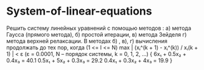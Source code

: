 # System-of-linear-equations

Решить систему линейных уравнений с помощью методов : а) метода Гаусса (прямого метода), б) простой итерации, в) метода Зейделя г) метода верхней релаксации.
В методах б) , в), г) вычисления продолжать до тех пор, когда (1 <= I <= N)  max | (xᵢ^(k + 1) -  xᵢ^(k)) / xᵢ(k + 1) | < ε 
 (ε = 0.0001, N – порядок системы, k = 0, 1, 2, …)
{
6x₁ + 0.5x₂ + 0.4x₃ = 40.1
0.5x₁ + 5x₂ + 0.3x₃ = 29.2
0.4x₁ + 0.3x₂ + 4x₃ = 19.9
}
